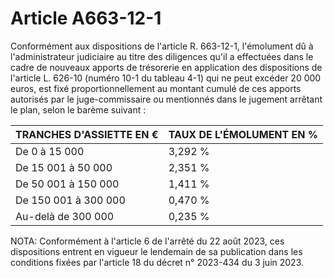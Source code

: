 # Article A663-12-1

Conformément aux dispositions de l'article R. 663-12-1, l'émolument dû à l'administrateur judiciaire au titre des diligences qu'il a effectuées dans le cadre de nouveaux apports de trésorerie en application des dispositions de l'article L. 626-10 (numéro 10-1 du tableau 4-1) qui ne peut excéder 20 000 euros, est fixé proportionnellement au montant cumulé de ces apports autorisés par le juge-commissaire ou mentionnés dans le jugement arrêtant le plan, selon le barème suivant :

|  TRANCHES D'ASSIETTE EN € |  TAUX DE L'ÉMOLUMENT EN % |
| --- | --- |
|  De 0 à 15 000 |  3,292 % |
|  De 15 001 à 50 000 |  2,351 % |
|  De 50 001 à 150 000 |  1,411 % |
|  De 150 001 à 300 000 |  0,470 % |
|  Au-delà de 300 000 |  0,235 % |

NOTA:
Conformément à l'article 6 de l'arrêté du 22 août 2023, ces dispositions entrent en vigueur le lendemain de sa publication dans les conditions fixées par l'article 18 du décret n° 2023-434 du 3 juin 2023.
